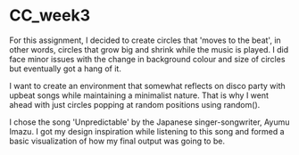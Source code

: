 # CC_week3

For this assignment, I decided to create circles that 'moves to the beat', in other words, circles that grow big and shrink while the music is played. I did face minor issues with the change in background colour and size of circles but eventually got a hang of it. 

I want to create an environment that somewhat reflects on disco party with upbeat songs while maintaining a minimalist nature. That is why I went ahead with just circles popping at random positions using random().

I chose the song 'Unpredictable' by the Japanese singer-songwriter, Ayumu Imazu. I got my design inspiration while listening to this song and formed a basic visualization of how my final output was going to be.
